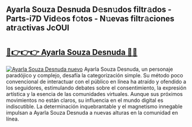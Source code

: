 ## Ayarla Souza Desnuda D𝚎sn𝚞dos filtr𝚊dos - Parts-i7D Vid𝚎os f𝚘tos - N𝚞evas filtr𝚊ciones atr𝚊ctivas JcOUl

# <h2><a href="http://mb8dne.tromn.icu/?c=Ayarla+Souza+Desnuda">🔗👉👉👉 Ayarla Souza Desnuda 🔗🔗</a></h2>

[![Ayarla Souza Desnuda nuevo](https://i.imgur.com/pEAQMta.gif)](http://mb8dne.tromn.icu/?c=Ayarla+Souza+Desnuda)
Ayarla Souza Desnuda, un personaje paradójico y complejo, desafía la categorización simple. Su método poco convencional de interactuar con el público en línea ha atraído y ofendido a los seguidores, estimulando debates sobre el consentimiento, la expresión artística y la esencia de las comunidades virtuales. Aunque sus próximos movimientos no están claros, su influencia en el mundo digital es indiscutible. La determinación inquebrantable y el magnetismo innegable impulsan a Ayarla Souza Desnuda a nuevas alturas en la comunidad en línea.
